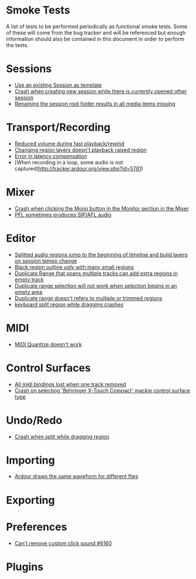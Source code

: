# Smoke Tests

A list of tests to be performed periodically as functional smoke tests. Some of
these will come from the bug tracker and will be referenced but enough
information should also be contained in this document in order to perform the
tests.

# Sessions

- [Use an existing Session as template](http://tracker.ardour.org/view.php?id=5299)
- [Crash when creating new session while there is currently opened other session](http://tracker.ardour.org/view.php?id=6766)
- [Renaming the session root folder results in all media items missing](http://tracker.ardour.org/view.php?id=6557)

# Transport/Recording

- [Reduced volume during fast playback/rewind](http://tracker.ardour.org/view.php?id=6583)
- [Changing region layers doesn't playback raised region](http://tracker.ardour.org/view.php?id=6570)
- [Error in latency compensation](http://tracker.ardour.org/view.php?id=5781)
- [When recording in a loop, some audio is not captured]http://tracker.ardour.org/view.php?id=5781)

# Mixer

- [Crash when clicking the Mono button in the Monitor section in the Mixer](http://tracker.ardour.org/view.php?id=6758)
- [PFL sometimes produces SIP/AFL audio](http://tracker.ardour.org/view.php?id=5803)

# Editor

- [Splitted audio regions jump to the beginning of timeline and build layers on session tempo change](http://tracker.ardour.org/view.php?id=5781)
- [Black region outline ugly with many small regions](http://tracker.ardour.org/view.php?id=6615)
- [Duplicate Range that spans multiple tracks can add extra regions in empty track](http://tracker.ardour.org/view.php?id=6579)
- [Duplicate range selection will not work when selection begins in an empty area](http://tracker.ardour.org/view.php?id=4984)
- [Duplicate range doesn't refers to multiple or trimmed regions](http://tracker.ardour.org/view.php?id=4986)
- [keyboard split region while dragging crashes](http://tracker.ardour.org/view.php?id=6338)

# MIDI

- [MIDI Quantize doesn't work](http://tracker.ardour.org/view.php?id=5545)

# Control Surfaces

- [All midi bindings lost when one track removed](http://tracker.ardour.org/view.php?id=5633)
- [Crash on selecting 'Behringer X-Touch Compact' mackie control surface type](http://tracker.ardour.org/view.php?id=6764)

# Undo/Redo

- [Crash when split while dragging region](http://tracker.ardour.org/view.php?id=6338)

# Importing

- [Ardour draws the same waveform for different files](http://tracker.ardour.org/view.php?id=5745)

# Exporting

# Preferences

- [Can't remove custom click sound #6160](http://tracker.ardour.org/view.php?id=6160)

# Plugins

